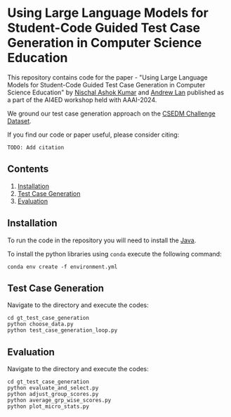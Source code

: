 # Using Large Language Models for Student-Code Guided Test Case Generation in Computer Science Education

This repository contains code for the paper - "Using Large Language Models for Student-Code Guided Test Case Generation in Computer Science Education" by [Nischal Ashok Kumar](https://nish-19.github.io/) and [Andrew Lan](https://people.umass.edu/~andrewlan/) published as a part of the AI4ED workshop held with AAAI-2024.

We ground our test case generation approach on the [CSEDM Challenge Dataset](https://sites.google.com/ncsu.edu/csedm-dc-2021/dataset?authuser=0).

If you find our code or paper useful, please consider citing:
```
TODO: Add citation
```

## Contents 

1. [Installation](#installation) 
2. [Test Case Generation](#test-case-generation)
3. [Evaluation](#evaluation)

## Installation

To run the code in the repository you will need to install the [Java](https://www.java.com/en/download/help/log_files.html).

To install the python libraries using ```conda``` execute the following command: 

```
conda env create -f environment.yml
```

## Test Case Generation 

Navigate to the directory and execute the codes:

```
cd gt_test_case_generation
python choose_data.py
python test_case_generation_loop.py
```

## Evaluation 

Navigate to the directory and execute the codes:

```
cd gt_test_case_generation
python evaluate_and_select.py 
python adjust_group_scores.py
python average_grp_wise_scores.py
python plot_micro_stats.py
```
